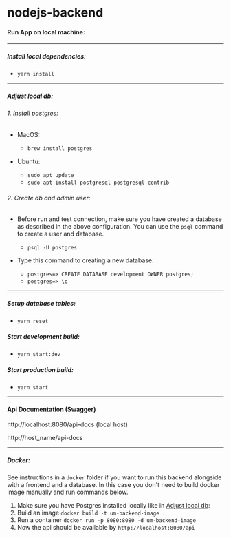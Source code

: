 # nodejs-backend

#### Run App on local machine:

------------

##### Install local dependencies:
- `yarn install`

------------

##### Adjust local db:
###### 1.  Install postgres:
 - MacOS:
   - `brew install postgres`

- Ubuntu:
  - `sudo apt update`
  - `sudo apt install postgresql postgresql-contrib`

###### 2. Create db and admin user:
 - Before run and test connection, make sure you have created a database as described in the above configuration. You can use the `psql` command to create a user and database.
   - `psql -U postgres`

- Type this command to creating a new database.
  - `postgres=> CREATE DATABASE development OWNER postgres;`
  - `postgres=> \q`
 
 ------------

 ##### Setup database tables:
 - `yarn reset`
 
 ##### Start development build:
 - `yarn start:dev`

 ##### Start production build:
 - `yarn start`

 ------------

 #### Api Documentation (Swagger)

 http://localhost:8080/api-docs (local host)
 
 http://host_name/api-docs

 ------------

 ##### Docker:
 
 See instructions in a `docker` folder if you want to run this backend alongside with a frontend and a database.
 In this case you don't need to build docker image manually and run commands below.
 
 1. Make sure you have Postgres installed locally like in [Adjust local db](#adjust-local-db):
 2. Build an image `docker build -t um-backend-image .`
 3. Run a container `docker run -p 8080:8080 -d um-backend-image`
 4. Now the api should be available by `http://localhost:8080/api`
